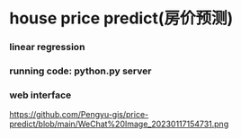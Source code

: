 # house price predict(房价预测)
### linear regression
### running code: python.py server
### web interface
https://github.com/Pengyu-gis/price-predict/blob/main/WeChat%20Image_20230117154731.png
